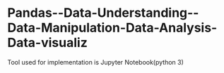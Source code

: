 # Pandas--Data-Understanding--Data-Manipulation-Data-Analysis-Data-visualiz
Tool used for implementation is Jupyter Notebook(python 3)
